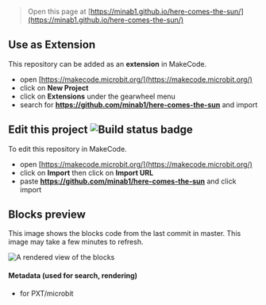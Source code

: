 
> Open this page at [https://minab1.github.io/here-comes-the-sun/](https://minab1.github.io/here-comes-the-sun/)

## Use as Extension

This repository can be added as an **extension** in MakeCode.

* open [https://makecode.microbit.org/](https://makecode.microbit.org/)
* click on **New Project**
* click on **Extensions** under the gearwheel menu
* search for **https://github.com/minab1/here-comes-the-sun** and import

## Edit this project ![Build status badge](https://github.com/minab1/here-comes-the-sun/workflows/MakeCode/badge.svg)

To edit this repository in MakeCode.

* open [https://makecode.microbit.org/](https://makecode.microbit.org/)
* click on **Import** then click on **Import URL**
* paste **https://github.com/minab1/here-comes-the-sun** and click import

## Blocks preview

This image shows the blocks code from the last commit in master.
This image may take a few minutes to refresh.

![A rendered view of the blocks](https://github.com/minab1/here-comes-the-sun/raw/master/.github/makecode/blocks.png)

#### Metadata (used for search, rendering)

* for PXT/microbit
<script src="https://makecode.com/gh-pages-embed.js"></script><script>makeCodeRender("{{ site.makecode.home_url }}", "{{ site.github.owner_name }}/{{ site.github.repository_name }}");</script>
